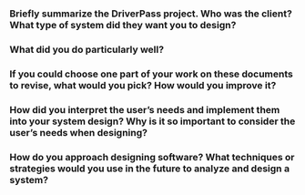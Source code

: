 ### Briefly summarize the DriverPass project. Who was the client? What type of system did they want you to design?
### What did you do particularly well?
### If you could choose one part of your work on these documents to revise, what would you pick? How would you improve it?
### How did you interpret the user’s needs and implement them into your system design? Why is it so important to consider the user’s needs when designing?
### How do you approach designing software? What techniques or strategies would you use in the future to analyze and design a system?
